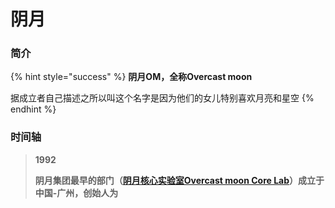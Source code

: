 # 阴月

### 简介

{% hint style="success" %}
**阴月OM，全称Overcast moon**

据成立者自己描述之所以叫这个名字是因为他们的女儿特别喜欢月亮和星空
{% endhint %}

### 时间轴

> **1992**
>
> **阴月集团最早的部门（**[**阴月核心实验室Overcast moon Core Lab**](../../2/studio.md)**）成立于中国-广州，创始人为**



